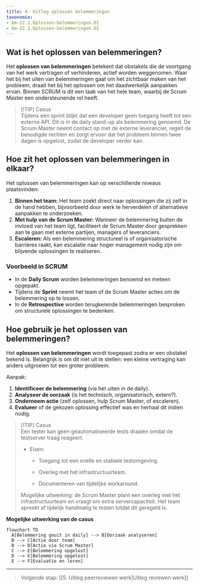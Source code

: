 ```yaml
---
title: 4. Uitleg oplossen belemmeringen
taxonomie:
- bm-22.2.Oplossen-belemmeringen.OI
- bm-22.3.Oplossen-belemmeringen.OI
---
```

## Wat is het oplossen van belemmeringen?
Het **oplossen van belemmeringen** betekent dat obstakels die de voortgang van het werk vertragen of verhinderen, actief worden weggenomen. Waar het bij het uiten van belemmeringen gaat om het zichtbaar maken van het probleem, draait het bij het oplossen om het daadwerkelijk aanpakken ervan. Binnen SCRUM is dit een taak van het hele team, waarbij de Scrum Master een ondersteunende rol heeft.

> [!TIP] Casus  
> Tijdens een sprint blijkt dat een developer geen toegang heeft tot een externe API. Dit is in de daily stand-up als belemmering genoemd. De Scrum Master neemt contact op met de externe leverancier, regelt de benodigde rechten en zorgt ervoor dat het probleem binnen twee dagen is opgelost, zodat de developer verder kan.

## Hoe zit het oplossen van belemmeringen in elkaar?

Het oplossen van belemmeringen kan op verschillende niveaus plaatsvinden:
1. **Binnen het team:** Het team zoekt direct naar oplossingen die zij zelf in de hand hebben, bijvoorbeeld door werk te herverdelen of alternatieve aanpakken te onderzoeken.
2. **Met hulp van de Scrum Master:** Wanneer de belemmering buiten de invloed van het team ligt, faciliteert de Scrum Master door gesprekken aan te gaan met externe partijen, managers of leveranciers.
3. **Escaleren:** Als een belemmering structureel is of organisatorische barrières raakt, kan escalatie naar hoger management nodig zijn om blijvende oplossingen te realiseren.

### Voorbeeld in SCRUM
- In de **Daily Scrum** worden belemmeringen benoemd en meteen opgepakt.
- Tijdens de **Sprint** neemt het team of de Scrum Master acties om de belemmering op te lossen.
- In de **Retrospective** worden terugkerende belemmeringen besproken om structurele oplossingen te bedenken.
## Hoe gebruik je het oplossen van belemmeringen?
Het **oplossen van belemmeringen** wordt toegepast zodra er een obstakel bekend is. Belangrijk is om dit niet uit te stellen: een kleine vertraging kan anders uitgroeien tot een groter probleem.

Aanpak:
1. **Identificeer de belemmering** (via het uiten in de daily).
2. **Analyseer de oorzaak** (is het technisch, organisatorisch, extern?).
3. **Onderneem actie** (zelf oplossen, hulp Scrum Master, of escaleren).
4. **Evalueer** of de gekozen oplossing effectief was en herhaal dit indien nodig.

> [!TIP] Casus  
> Een tester kan geen geautomatiseerde tests draaien omdat de testserver traag reageert.
> 
> - Eisen:
>     
>     - Toegang tot een snelle en stabiele testomgeving.
>         
>     - Overleg met het infrastructuurteam.
>         
>     - Documenteren van tijdelijke workaround.
>         
> 
> Mogelijke uitwerking: de Scrum Master plant een overleg met het infrastructuurteam en vraagt om extra servercapaciteit. Het team spreekt af tijdelijk handmatig te testen totdat dit geregeld is.

**Mogelijke uitwerking van de casus**

```mermaid
flowchart TD
  A[Belemmering geuit in daily] --> B[Oorzaak analyseren]
  B --> C[Actie door team]
  B --> D[Actie via Scrum Master]
  C --> E[Belemmering opgelost]
  D --> E[Belemmering opgelost]
  E --> F[Evaluatie en leren]
```

---

> Volgende stap: [[5. Uitleg peerreviewen werk|Uitleg reviewen werk]]